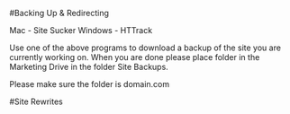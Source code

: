 #Backing Up & Redirecting 

Mac - Site Sucker
Windows - HTTrack

Use one of the above programs to download a backup of the site you are currently working on. When you are done please place folder in the Marketing Drive in the folder Site Backups. 

Please make sure the folder is domain.com


#Site Rewrites 
